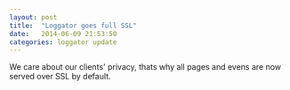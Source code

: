 ```yaml
---
layout: post
title:  "Loggator goes full SSL"
date:   2014-06-09 21:53:50
categories: loggator update
---
```


We care about our clients' privacy, thats why all pages and evens are now served over SSL by default.
